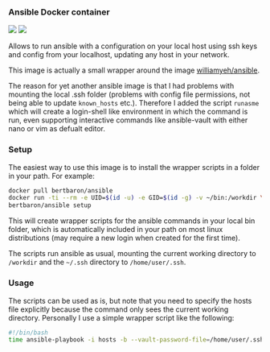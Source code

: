 ### Ansible Docker container

[![](https://images.microbadger.com/badges/version/bertbaron/ansible.svg)](http://microbadger.com/images/bertbaron/ansible "Get your own version badge on microbadger.com") [![](https://images.microbadger.com/badges/image/bertbaron/ansible.svg)](http://microbadger.com/images/bertbaron/ansible "Get your own image badge on microbadger.com")

Allows to run ansible with a configuration on your local host using ssh keys and config
from your localhost, updating any host in your network.

This image is actually a small wrapper around the image [williamyeh/ansible](https://hub.docker.com/r/williamyeh/ansible/).

The reason for yet another ansible image is that I had problems with mounting the local .ssh folder
(problems with config file permissions, not being able to update `known_hosts` etc.). Therefore I added
the script `runasme` which will create a login-shell like environment in which the command is run, even supporting
interactive commands like ansible-vault with either nano or vim as defualt editor.

### Setup

The easiest way to use this image is to install the wrapper scripts in a folder in your path. For example:

```bash
docker pull bertbaron/ansible
docker run -ti --rm -e UID=$(id -u) -e GID=$(id -g) -v ~/bin:/workdir \
bertbaron/ansible setup
```

This will create wrapper scripts for the ansible commands in your local bin folder, which is automatically included in
your path on most linux distributions (may require a new login when created for the first time).

The scripts run ansible as usual, mounting the current working directory to ```/workdir``` and the ```~/.ssh```
directory to ```/home/user/.ssh```.


### Usage

The scripts can be used as is, but note that you need to specify the hosts file explicitly because the command only sees
the current working directory. Personally I use a simple wrapper script like the following:

```bash
#!/bin/bash
time ansible-playbook -i hosts -b --vault-password-file=/home/user/.ssh/.pwd site.yml "$@"
```
